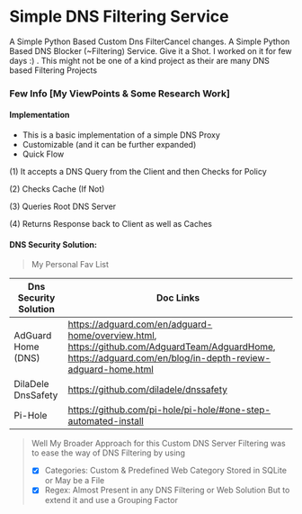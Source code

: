 # Simple DNS Filtering Service
A Simple Python Based Custom Dns FilterCancel changes. A Simple Python Based DNS Blocker (~Filtering) Service.  Give it a Shot. I worked on it for few days :) .
This might not be one of a kind project as their are many DNS based Filtering Projects

### Few Info [My ViewPoints & Some Research Work]

#### Implementation

- This is a basic implementation of a simple DNS Proxy
- Customizable (and it can be further expanded)
- Quick Flow

(1) It accepts a DNS Query from the Client and then Checks for Policy 

(2) Checks Cache (If Not) 
            
(3) Queries Root DNS Server

(4) Returns Response back to Client as well as Caches



#### DNS Security Solution:
> My Personal Fav List

| Dns Security Solution | Doc Links |
| --------------------- | --------- |
| AdGuard Home (DNS) | https://adguard.com/en/adguard-home/overview.html, https://github.com/AdguardTeam/AdguardHome, https://adguard.com/en/blog/in-depth-review-adguard-home.html |
| DilaDele DnsSafety | https://github.com/diladele/dnssafety |
| Pi-Hole | https://github.com/pi-hole/pi-hole/#one-step-automated-install |

> Well My Broader Approach for this Custom DNS Server Filtering was to ease the way of DNS Filtering by using 
> - [x] Categories: Custom & Predefined Web Category Stored in SQLite or May be a File
> - [x] Regex: Almost Present in any DNS Filtering or Web Solution But to extend it and use a Grouping Factor
